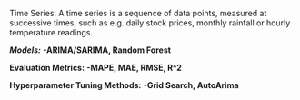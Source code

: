 Time Series:
A time series is a sequence of data points, measured at successive times, such as e.g. daily stock prices, monthly rainfall or hourly temperature readings.

***Models:***
**-ARIMA/SARIMA, Random Forest**

**Evaluation Metrics:**
**-MAPE, MAE, RMSE, R^2**

**Hyperparameter Tuning Methods:**
**-Grid Search, AutoArima**

